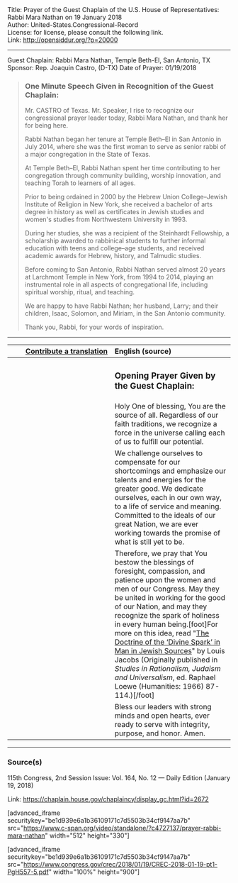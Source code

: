 <html>
<head></head>
<body>
Title: Prayer of the Guest Chaplain of the U.S. House of Representatives: Rabbi Mara Nathan on 19 January 2018<br />
Author: United-States.Congressional-Record<br />
License: for license, please consult the following link.<br />
Link: <a href="http://opensiddur.org/?p=20000">http://opensiddur.org/?p=20000</a>
<p />
<hr />

Guest Chaplain: Rabbi Mara Nathan, Temple Beth-El, San Antonio, TX
Sponsor: Rep. Joaquin Castro, (D-TX)
Date of Prayer: 01/19/2018

<blockquote>
<h3>One Minute Speech Given in Recognition of the Guest Chaplain:</h3>
Mr. CASTRO of Texas. Mr. Speaker, I rise to recognize our congressional prayer leader today, Rabbi Mara Nathan, and thank her for being here.

Rabbi Nathan began her tenure at Temple Beth–El in San Antonio in July 2014, where she was the first woman to serve as senior rabbi of a major congregation in the State of Texas.

At Temple Beth–El, Rabbi Nathan spent her time contributing to her congregation through community building, worship innovation, and teaching Torah to learners of all ages.

Prior to being ordained in 2000 by the Hebrew Union College–Jewish Institute of Religion in New York, she received a bachelor of arts degree in history as well as certificates in Jewish studies and women's studies from Northwestern University in 1993.

During her studies, she was a recipient of the Steinhardt Fellowship, a scholarship awarded to rabbinical students to further informal education with teens and college–age students, and received academic awards for Hebrew, history, and Talmudic studies.

Before coming to San Antonio, Rabbi Nathan served almost 20 years at Larchmont Temple in New York, from 1994 to 2014, playing an instrumental role in all aspects of congregational life, including spiritual worship, ritual, and teaching.

We are happy to have Rabbi Nathan; her husband, Larry; and their children, Isaac, Solomon, and Miriam, in the San Antonio community.

Thank you, Rabbi, for your words of inspiration.
</blockquote>

<hr />

<table style="margin-left: auto;margin-right: auto;" class="draggable">
<thead><tr><th id="x" style="text-align: right;"><a href="/contributing/upload/">Contribute a translation</a></th><th style="text-align: left;">English (source)</th></tr></thead>
<tbody>
<tr><td style="vertical-align:top;" width="46%">
<div class="liturgy"><span lang="he">

</span></div></td>
 
<td style="vertical-align:top;" width="53%">
<div class="english">
<h3>Opening Prayer Given by the Guest Chaplain:</h3>
</div></td></tr>


<tr><td style="vertical-align:top;" width="46%">
<div class="liturgy"><span lang="he">

</span></div></td>
 
<td style="vertical-align:top;" width="53%">
<div class="english">
Holy One of blessing, 
You are the source of all. 
Regardless of our faith traditions, 
we recognize a force in the universe 
calling each of us to fulfill our potential.
</div></td></tr>


<tr><td style="vertical-align:top;" width="46%">
<div class="liturgy"><span lang="he">

</span></div></td>
 
<td style="vertical-align:top;" width="53%">
<div class="english">
We challenge ourselves 
to compensate for our shortcomings 
and emphasize our talents and energies 
for the greater good. 
We dedicate ourselves, 
each in our own way, 
to a life of service and meaning. 
Committed to the ideals of our great Nation, 
we are ever working towards the promise 
of what is still yet to be.
</div></td></tr>


<tr><td style="vertical-align:top;" width="46%">
<div class="liturgy"><span lang="he">

</span></div></td>
 
<td style="vertical-align:top;" width="53%">
<div class="english">
Therefore, 
we pray that You bestow 
the blessings of foresight, 
compassion, 
and patience 
upon the women and men of our Congress. 
May they be united in working for the good of our Nation, 
and may they recognize 
the spark of holiness 
in every human being.[foot]For more on this idea, read "<a href="https://louisjacobs.org/articles/the-doctrine-of-the-divine-spark-in-man-in-jewish-sources/">The Doctrine of the ‘Divine Spark’ in Man in Jewish Sources</a>" by Louis Jacobs (Originally published in <em>Studies in Rationalism, Judaism and Universalism</em>, ed. Raphael Loewe (Humanities: 1966) 87-114.)[/foot]
</div></td></tr>


<tr><td style="vertical-align:top;" width="46%">
<div class="liturgy"><span lang="he">

</span></div></td>
 
<td style="vertical-align:top;" width="53%">
<div class="english">
Bless our leaders 
with strong minds 
and open hearts, 
ever ready to serve 
with integrity, 
purpose, 
and honor. 
Amen.
</div></td></tr>
</tbody></table>

<hr />

<h3>Source(s)</h3>

115th Congress, 2nd Session
Issue: Vol. 164, No. 12 — Daily Edition (January 19, 2018)

Link: <a href="https://chaplain.house.gov/chaplaincy/display_gc.html?id=2672">https://chaplain.house.gov/chaplaincy/display_gc.html?id=2672</a>

[advanced_iframe securitykey="be1d939e6a1b36109171c7d5503b34cf9147aa7b" src="https://www.c-span.org/video/standalone/?c4727137/prayer-rabbi-mara-nathan" width="512" height="330"]

[advanced_iframe securitykey="be1d939e6a1b36109171c7d5503b34cf9147aa7b" src="https://www.congress.gov/crec/2018/01/19/CREC-2018-01-19-pt1-PgH557-5.pdf" width="100%" height="900"]
</body>
</html>